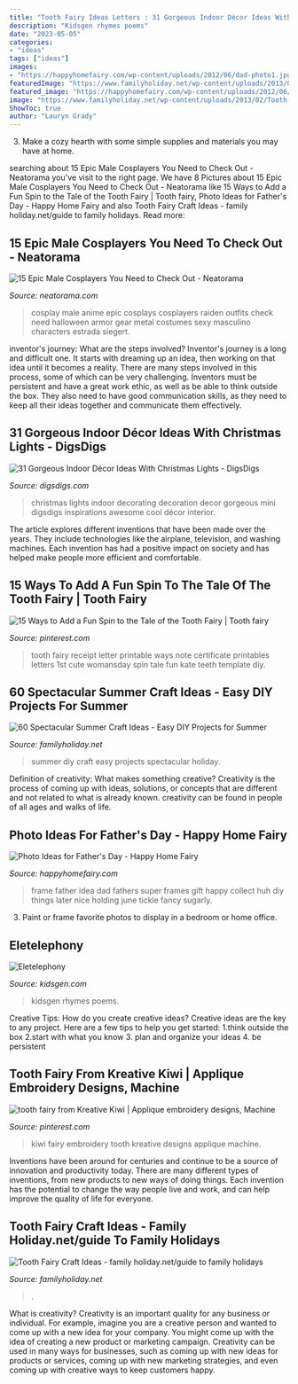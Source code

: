 ```yaml
---
title: "Tooth Fairy Ideas Letters : 31 Gorgeous Indoor Décor Ideas With Christmas Lights"
description: "Kidsgen rhymes poems"
date: "2023-05-05"
categories:
- "ideas"
tags: ["ideas"]
images:
- "https://happyhomefairy.com/wp-content/uploads/2012/06/dad-photo1.jpg"
featuredImage: "https://www.familyholiday.net/wp-content/uploads/2013/02/Tooth-Fairy-Craft-Ideas_54.jpg"
featured_image: "https://happyhomefairy.com/wp-content/uploads/2012/06/dad-photo1.jpg"
image: "https://www.familyholiday.net/wp-content/uploads/2013/02/Tooth-Fairy-Craft-Ideas_54.jpg"
ShowToc: true
author: "Lauryn Grady"
---
```



3. Make a cozy hearth with some simple supplies and materials you may have at home.

	

		
searching about 15 Epic Male Cosplayers You Need to Check Out - Neatorama you've visit to the right page. We have 8 Pictures about 15 Epic Male Cosplayers You Need to Check Out - Neatorama like 15 Ways to Add a Fun Spin to the Tale of the Tooth Fairy | Tooth fairy, Photo Ideas for Father&#039;s Day - Happy Home Fairy and also Tooth Fairy Craft Ideas - family holiday.net/guide to family holidays. Read more:
		
    
## 15 Epic Male Cosplayers You Need To Check Out - Neatorama

<img loading=lazy src="http://uploads.neatorama.com/images/posts/402/69/69402/1392229774-0.jpg" onerror="this.onerror=null;this.src='https://tse1.mm.bing.net/th?id=OIP.DW1Jh0mmggV3uN4Dzrf-agHaLG&amp;pid=15.1';" alt="15 Epic Male Cosplayers You Need to Check Out - Neatorama">

_Source: neatorama.com_

>cosplay male anime epic cosplays cosplayers raiden outfits check need halloween armor gear metal costumes sexy masculino characters estrada siegert. 

	

inventor's journey: What are the steps involved?
Inventor's journey is a long and difficult one. It starts with dreaming up an idea, then working on that idea until it becomes a reality. There are many steps involved in this process, some of which can be very challenging. Inventors must be persistent and have a great work ethic, as well as be able to think outside the box. They also need to have good communication skills, as they need to keep all their ideas together and communicate them effectively.

    
## 31 Gorgeous Indoor Décor Ideas With Christmas Lights - DigsDigs

<img loading=lazy src="http://www.digsdigs.com/photos/gorgeous-indoor-decor-ideas-with-christmas-lights-14.jpg" onerror="this.onerror=null;this.src='https://tse3.mm.bing.net/th?id=OIP.JNpnWhg4pknkBdwiBNb2mgHaJ4&amp;pid=15.1';" alt="31 Gorgeous Indoor Décor Ideas With Christmas Lights - DigsDigs">

_Source: digsdigs.com_

>christmas lights indoor decorating decoration decor gorgeous mini digsdigs inspirations awesome cool décor interior. 

	

The article explores different inventions that have been made over the years. They include technologies like the airplane, television, and washing machines. Each invention has had a positive impact on society and has helped make people more efficient and comfortable.

    
## 15 Ways To Add A Fun Spin To The Tale Of The Tooth Fairy | Tooth Fairy

<img loading=lazy src="https://i.pinimg.com/736x/04/d1/b0/04d1b07fda078b0a27bf09fa1fdcdd6a.jpg" onerror="this.onerror=null;this.src='https://tse3.mm.bing.net/th?id=OIP.jlbND_BZVyN5osfClx_r3QHaLH&amp;pid=15.1';" alt="15 Ways to Add a Fun Spin to the Tale of the Tooth Fairy | Tooth fairy">

_Source: pinterest.com_

>tooth fairy receipt letter printable ways note certificate printables letters 1st cute womansday spin tale fun kate teeth template diy. 

	

	

    
## 60 Spectacular Summer Craft Ideas - Easy DIY Projects For Summer

<img loading=lazy src="http://www.familyholiday.net/wp-content/uploads/2015/06/60-Spectacular-Summer-Craft-Ideas-Easy-DIY-Projects-for-Summer-61.jpg" onerror="this.onerror=null;this.src='https://tse4.mm.bing.net/th?id=OIP.ewAO6g3bONNE35j7NdeNigHaJ4&amp;pid=15.1';" alt="60 Spectacular Summer Craft Ideas - Easy DIY Projects for Summer">

_Source: familyholiday.net_

>summer diy craft easy projects spectacular holiday. 

	

Definition of creativity: What makes something creative?
Creativity is the process of coming up with ideas, solutions, or concepts that are different and not related to what is already known. creativity can be found in people of all ages and walks of life.

    
## Photo Ideas For Father&#039;s Day - Happy Home Fairy

<img loading=lazy src="https://happyhomefairy.com/wp-content/uploads/2012/06/dad-photo1.jpg" onerror="this.onerror=null;this.src='https://tse4.mm.bing.net/th?id=OIP.Jrv27j2PQMMwQbMvTdid9QHaEo&amp;pid=15.1';" alt="Photo Ideas for Father&#039;s Day - Happy Home Fairy">

_Source: happyhomefairy.com_

>frame father idea dad fathers super frames gift happy collect huh diy things later nice holding june tickle fancy sugarly. 

	

3. Paint or frame favorite photos to display in a bedroom or home office.

    
## Eletelephony

<img loading=lazy src="https://www.kidsgen.com/rhymes_and_poems/new_images/eletelephony.jpg" onerror="this.onerror=null;this.src='https://tse2.mm.bing.net/th?id=OIP.Z10xJlwgR8JwnpA7sUe5jwHaKc&amp;pid=15.1';" alt="Eletelephony">

_Source: kidsgen.com_

>kidsgen rhymes poems. 

	

Creative Tips: How do you create creative ideas?
Creative ideas are the key to any project. Here are a few tips to help you get started: 
1.think outside the box 
2.start with what you know 
3. plan and organize your ideas 
4. be persistent 

    
## Tooth Fairy From Kreative Kiwi | Applique Embroidery Designs, Machine

<img loading=lazy src="https://i.pinimg.com/736x/12/5c/f7/125cf7a36542adae28d6b57a403694ed--tooth-fairy-kiwi.jpg" onerror="this.onerror=null;this.src='https://tse1.mm.bing.net/th?id=OIP.8kc4T8FvPITppCIX0a0WkgHaJ7&amp;pid=15.1';" alt="tooth fairy from Kreative Kiwi | Applique embroidery designs, Machine">

_Source: pinterest.com_

>kiwi fairy embroidery tooth kreative designs applique machine. 

	

Inventions have been around for centuries and continue to be a source of innovation and productivity today. There are many different types of inventions, from new products to new ways of doing things. Each invention has the potential to change the way people live and work, and can help improve the quality of life for everyone.

    
## Tooth Fairy Craft Ideas - Family Holiday.net/guide To Family Holidays

<img loading=lazy src="https://www.familyholiday.net/wp-content/uploads/2013/02/Tooth-Fairy-Craft-Ideas_54.jpg" onerror="this.onerror=null;this.src='https://tse3.mm.bing.net/th?id=OIP.Fws3sE5FBxHZiFfxIjlk8gHaLJ&amp;pid=15.1';" alt="Tooth Fairy Craft Ideas - family holiday.net/guide to family holidays">

_Source: familyholiday.net_

>. 

	

What is creativity?
Creativity is an important quality for any business or individual. For example, imagine you are a creative person and wanted to come up with a new idea for your company. You might come up with the idea of creating a new product or marketing campaign. Creativity can be used in many ways for businesses, such as coming up with new ideas for products or services, coming up with new marketing strategies, and even coming up with creative ways to keep customers happy.

